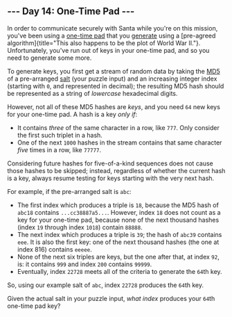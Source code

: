## \-\-- Day 14: One-Time Pad \-\--

In order to communicate securely with Santa while you\'re on this
mission, you\'ve been using a [one-time
pad](https://en.wikipedia.org/wiki/One-time_pad) that you
[generate](https://en.wikipedia.org/wiki/Security_through_obscurity)
using a [pre-agreed
algorithm]{title="This also happens to be the plot of World War II."}.
Unfortunately, you\'ve run out of keys in your one-time pad, and so you
need to generate some more.

To generate keys, you first get a stream of random data by taking the
[MD5](https://en.wikipedia.org/wiki/MD5) of a pre-arranged
[salt](https://en.wikipedia.org/wiki/Salt_(cryptography)) (your puzzle
input) and an increasing integer index (starting with `0`, and
represented in decimal); the resulting MD5 hash should be represented as
a string of *lowercase* hexadecimal digits.

However, not all of these MD5 hashes are *keys*, and you need `64` new
keys for your one-time pad. A hash is a key *only if*:

-   It contains *three* of the same character in a row, like `777`. Only
    consider the first such triplet in a hash.
-   One of the next `1000` hashes in the stream contains that same
    character *five* times in a row, like `77777`.

Considering future hashes for five-of-a-kind sequences does not cause
those hashes to be skipped; instead, regardless of whether the current
hash is a key, always resume testing for keys starting with the very
next hash.

For example, if the pre-arranged salt is `abc`:

-   The first index which produces a triple is `18`, because the MD5
    hash of `abc18` contains `...cc38887a5...`. However, index `18` does
    not count as a key for your one-time pad, because none of the next
    thousand hashes (index `19` through index `1018`) contain `88888`.
-   The next index which produces a triple is `39`; the hash of `abc39`
    contains `eee`. It is also the first key: one of the next thousand
    hashes (the one at index 816) contains `eeeee`.
-   None of the next six triples are keys, but the one after that, at
    index `92`, is: it contains `999` and index `200` contains `99999`.
-   Eventually, index `22728` meets all of the criteria to generate the
    `64`th key.

So, using our example salt of `abc`, index `22728` produces the `64`th
key.

Given the actual salt in your puzzle input, *what index* produces your
`64`th one-time pad key?
